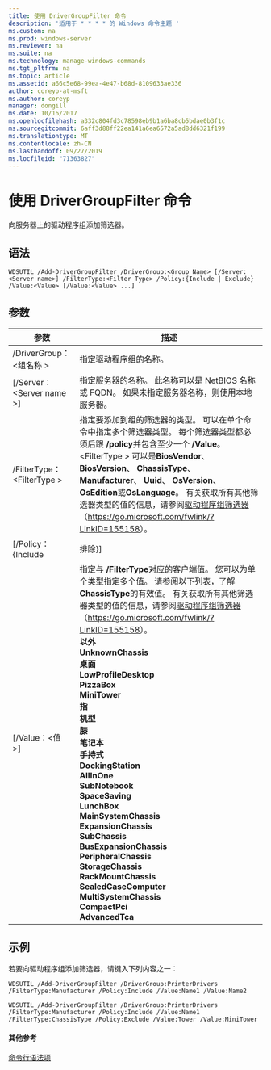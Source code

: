 ```yaml
---
title: 使用 DriverGroupFilter 命令
description: '适用于 * * * * 的 Windows 命令主题 '
ms.custom: na
ms.prod: windows-server
ms.reviewer: na
ms.suite: na
ms.technology: manage-windows-commands
ms.tgt_pltfrm: na
ms.topic: article
ms.assetid: a66c5e68-99ea-4e47-b68d-8109633ae336
author: coreyp-at-msft
ms.author: coreyp
manager: dongill
ms.date: 10/16/2017
ms.openlocfilehash: a332c804fd3c78598eb9b1a6ba8cb5bdae0b3f1c
ms.sourcegitcommit: 6aff3d88ff22ea141a6ea6572a5ad8dd6321f199
ms.translationtype: MT
ms.contentlocale: zh-CN
ms.lasthandoff: 09/27/2019
ms.locfileid: "71363827"
---
```

# <a name="using-the-add-drivergroupfilter-command"></a>使用 DriverGroupFilter 命令



向服务器上的驱动程序组添加筛选器。

## <a name="syntax"></a>语法

```
WDSUTIL /Add-DriverGroupFilter /DriverGroup:<Group Name> [/Server:<Server name>] /FilterType:<Filter Type> /Policy:{Include | Exclude} /Value:<Value> [/Value:<Value> ...]
```

## <a name="parameters"></a>参数

|         参数          |                                                                                                                                                                                                                                                                                                                                                                                                                                                                            描述                                                                                                                                                                                                                                                                                                                                                                                                                                                                            |
|----------------------------|-------------------------------------------------------------------------------------------------------------------------------------------------------------------------------------------------------------------------------------------------------------------------------------------------------------------------------------------------------------------------------------------------------------------------------------------------------------------------------------------------------------------------------------------------------------------------------------------------------------------------------------------------------------------------------------------------------------------------------------------------------------------------------------------------------------------------------------------------------------------------------------------------------------------------------------------------------------------|
| /DriverGroup：\<组名称 > |                                                                                                                                                                                                                                                                                                                                                                                                                                                              指定驱动程序组的名称。                                                                                                                                                                                                                                                                                                                                                                                                                                                              |
|  [/Server：\<Server name >]  |                                                                                                                                                                                                                                                                                                                                                                                                               指定服务器的名称。 此名称可以是 NetBIOS 名称或 FQDN。 如果未指定服务器名称，则使用本地服务器。                                                                                                                                                                                                                                                                                                                                                                                                               |
| /FilterType：\<FilterType >  |                                                                                                                                                                                                   指定要添加到组的筛选器的类型。 可以在单个命令中指定多个筛选器类型。 每个筛选器类型都必须后跟 **/policy**并包含至少一个 **/Value**。 \<FilterType > 可以是**BiosVendor**、 **BiosVersion**、 **ChassisType**、 **Manufacturer**、 **Uuid**、 **OsVersion**、 **OsEdition**或**OsLanguage**。 有关获取所有其他筛选器类型的值的信息，请参阅[驱动程序组筛选器](https://go.microsoft.com/fwlink/?LinkID=155158)（<https://go.microsoft.com/fwlink/?LinkID=155158>）。                                                                                                                                                                                                    |
|     [/Policy： {Include      |                                                                                                                                                                                                                                                                                                                                                                                                                                                                             排除}]                                                                                                                                                                                                                                                                                                                                                                                                                                                                             |
|     [/Value：\<值 >]      | 指定与 **/FilterType**对应的客户端值。 您可以为单个类型指定多个值。 请参阅以下列表，了解**ChassisType**的有效值。 有关获取所有其他筛选器类型的值的信息，请参阅[驱动程序组筛选器](https://go.microsoft.com/fwlink/?LinkID=155158)（<https://go.microsoft.com/fwlink/?LinkID=155158>）。</br>**以外**</br>**UnknownChassis**</br>**桌面**</br>**LowProfileDesktop**</br>**PizzaBox**</br>**MiniTower**</br>**指**</br>**机型**</br>**膝**</br>**笔记本**</br>**手持式**</br>**DockingStation**</br>**AllInOne**</br>**SubNotebook**</br>**SpaceSaving**</br>**LunchBox**</br>**MainSystemChassis**</br>**ExpansionChassis**</br>**SubChassis**</br>**BusExpansionChassis**</br>**PeripheralChassis**</br>**StorageChassis**</br>**RackMountChassis**</br>**SealedCaseComputer**</br>**MultiSystemChassis**</br>**CompactPci**</br>**AdvancedTca** |

## <a name="BKMK_examples"></a>示例

若要向驱动程序组添加筛选器，请键入下列内容之一：
```
WDSUTIL /Add-DriverGroupFilter /DriverGroup:PrinterDrivers /FilterType:Manufacturer /Policy:Include /Value:Name1 /Value:Name2
```
```
WDSUTIL /Add-DriverGroupFilter /DriverGroup:PrinterDrivers /FilterType:Manufacturer /Policy:Include /Value:Name1 /FilterType:ChassisType /Policy:Exclude /Value:Tower /Value:MiniTower
```

#### <a name="additional-references"></a>其他参考

[命令行语法项](command-line-syntax-key.md)

